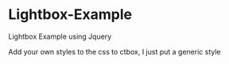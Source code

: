 # Lightbox-Example
Lightbox Example using Jquery


Add your own styles to the css to ctbox, I just put a generic style
